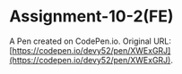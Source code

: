 # Assignment-10-2(FE)

A Pen created on CodePen.io. Original URL: [https://codepen.io/devy52/pen/XWExGRJ](https://codepen.io/devy52/pen/XWExGRJ).

